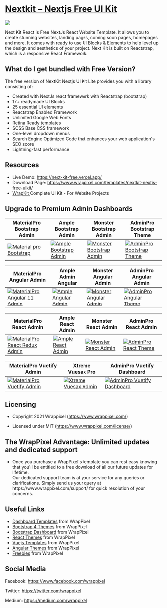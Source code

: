 <!-- Heading of Template -->
<h1>
  <a href="https://next-kit-free.vercel.app/">Nextkit – Nextjs Free UI Kit</a>
</h1>

<!-- Main image of Template -->
<a target="_blank" href="https://www.wrappixel.com/wp-content/uploads/edd/2021/09/nextkit-nextjs-free-uikit.jpg">
  <img src="https://www.wrappixel.com/wp-content/uploads/edd/2021/09/nextkit-nextjs-free-uikit.jpg" />
</a>

Next Kit React is Free NextJs React Website Template. It allows you to create stunning websites, landing pages, coming soon pages, homepages and more. It comes with ready to use UI Blocks & Elements to help level up the design and aesthetics of your project. Next Kit is built on Reactstrap, which is a responsive React Framework.

## What do I get bundled with Free Version?

The free version of NextKit Nextjs UI Kit Lite provides you with a library consisting of:

<ul>
<li>Created with NextJs react framework with Reactstrap (bootstrap)</li>
<li>17+ readymade UI Blocks</li>
<li>25 essential UI elements</li>
<li>Reactstrap Enabled Framework</li>
<li>Unlimited Google Web Fonts</li>
<li>Retina Ready templates</li>
<li>SCSS Base CSS framework</li>
<li>One-level dropdown menus</li>
<li>Search Engine Optimized Code that enhances your web application's SEO score</li>
<li>Lightning-fast performance</li>
</ul>

<!-- Resources of Template -->
<h2>Resources</h2>
<ul>
<li>  
  Live Demo: <a href="https://next-kit-free.vercel.app/" rel="nofollow">https://next-kit-free.vercel.app/</a>
</li>
<li>
    Download Page: <a href="https://www.wrappixel.com/templates/nextkit-nextjs-free-uikit/" rel="nofollow">
  https://www.wrappixel.com/templates/nextkit-nextjs-free-uikit/</a>
</li>
<li>
    <a href="https://www.wrappixel.com/templates/wrapkit/#demos" rel="nofollow">WrapKit </a>Complete UI Kit - For Website Projects
</li>
</ul>

<!-- Upgrade to Premium version of Template -->
<h2>Upgrade to Premium Admin Dashboards</h2>

<!-- bootstrap premium dashboards -->
<table>
<thead>
<tr>
<th>MaterialPro Bootstrap Admin</th>
<th>Ample Bootstrap Admin</th>
<th>Monster Bootstrap Admin</th>
<th>AdminPro Bootstrap Theme</th>
</tr>
</thead>
<tbody>
<tr>
<td>
  <a href="https://www.wrappixel.com/templates/materialpro/" rel="nofollow" width="150px">
    <img src="https://www.wrappixel.com/wp-content/uploads/edd/2020/04/materialpro-bootstrap-admin-y.jpg" alt="Material pro Bootstrap" style="max-width:150px;">
  </a>
</td>
<td>
  <a href="https://www.wrappixel.com/templates/ampleadmin/" rel="nofollow" width="150px">
    <img src="https://www.wrappixel.com/wp-content/uploads/edd/2020/04/ample-admin-bootstrap-y.jpg" alt="Ample Bootstrap Admin" style="max-width:150px;">
  </a>
</td>
<td>
  <a href="https://www.wrappixel.com/templates/monsteradmin/" rel="nofollow" width="150px">
    <img src="https://www.wrappixel.com/wp-content/uploads/edd/2020/04/monster-bootstrap-admin-y.jpg" alt="Monster Bootstrap Admin" style="max-width:150px;">
  </a>
</td>
  <td>
  <a href="https://www.wrappixel.com/templates/adminpro/" rel="nofollow" width="150px">
    <img src="https://www.wrappixel.com/wp-content/uploads/edd/2020/04/adminpro-bootstrap-admin-template-y.jpg" alt="AdminPro Bootstrap Theme" style="max-width:150px;">
  </a>
</td>
</tr>
</tbody>
</table>

<!-- angular premium dashboards -->
<table>
<thead>
<tr>
<th>MaterialPro Angular Admin</th>
<th>Ample Admin Angular</th>
<th>Monster Angular Admin</th>
<th>AdminPro Angular Admin</th>
</tr>
</thead>
<tbody>
<tr>
<td>
  <a href="https://www.wrappixel.com/templates/materialpro-angular-dashboard/" rel="nofollow" width="150px">
    <img src="https://www.wrappixel.com/wp-content/uploads/edd/2020/04/materialpro-angular-admin-y.jpg" alt="MaterialPro Angular 11 Admin" style="max-width:150px;">
  </a>
</td>
<td>
  <a href="https://www.wrappixel.com/templates/ample-admin-angular/" rel="nofollow" width="150px">
    <img src="https://www.wrappixel.com/wp-content/uploads/edd/2020/04/ample-admin-angular-y.jpg" alt="Ample Angular Admin" style="max-width:150px;">
  </a>
</td>
<td>
  <a href="https://www.wrappixel.com/templates/monster-angular-dashboard/" rel="nofollow" width="150px">
    <img src="https://www.wrappixel.com/wp-content/uploads/edd/2020/04/monster-angular-admin-y.jpg" alt="Monster Angular Admin" style="max-width:150px;">
  </a>
</td>
  <td>
  <a href="https://www.wrappixel.com/templates/adminpro-angular-dashboard/" rel="nofollow" width="150px">
    <img src="https://www.wrappixel.com/wp-content/uploads/edd/2020/04/adminpro-angular-dashboard-y.jpg" alt="AdminPro Angular Theme" style="max-width:150px;">
  </a>
</td>
</tr>
</tbody>
</table>

<!-- react premium dashboards -->
<table>
<thead>
<tr>
<th>MaterialPro React Admin</th>
<th>Ample React Admin</th>
<th>Monster React Admin</th>
<th>AdminPro React Admin</th>
</tr>
</thead>
<tbody>
<tr>
<td>
  <a href="https://www.wrappixel.com/templates/materialpro-react-redux-admin/" rel="nofollow" width="150px">
    <img src="https://www.wrappixel.com/wp-content/uploads/edd/2020/04/materialpro-react-admin-y.jpg" alt="MaterialPro React Redux Admin" style="max-width:150px;">
  </a>
</td>
<td>
  <a href="https://www.wrappixel.com/templates/ample-react-dashboard/" rel="nofollow" width="150px">
    <img src="https://www.wrappixel.com/wp-content/uploads/edd/2020/09/ample-react-admin-template-y.png" alt="Ample React Admin" style="max-width:150px;">
  </a>
</td>
<td>
  <a href="https://www.wrappixel.com/templates/monster-react-admin/" rel="nofollow" width="150px">
    <img src="https://www.wrappixel.com/wp-content/uploads/edd/2020/06/monster-react-admin-template-y-20.jpg" alt="Monster React Admin" style="max-width:150px;">
  </a>
</td>
  <td>
  <a href="https://www.wrappixel.com/templates/adminpro-react-redux-admin/" rel="nofollow" width="150px">
    <img src="https://www.wrappixel.com/wp-content/uploads/edd/2020/04/adminpro-react-dashboard-y.jpg" alt="AdminPro React Theme" style="max-width:150px;">
  </a>
</td>
</tr>
</tbody>
</table>

<!-- vuejs premium dashboards -->
<table>
<thead>
<tr>
<th>MaterialPro Vuetify Admin</th>
<th>Xtreme Vuesax Pro</th>
<th>AdminPro Vuetify Dashboard</th>
</tr>
</thead>
<tbody>
<tr>
<td>
  <a href="https://www.wrappixel.com/templates/materialpro-vuetify-admin/" rel="nofollow" width="150px">
    <img src="https://www.wrappixel.com/wp-content/uploads/edd/2020/05/materialpro-vuejs-dashboard-template-20.jpg" alt="MaterialPro Vuetify Admin" style="max-width:150px;">
  </a>
</td>
<td>
  <a href="https://www.wrappixel.com/templates/xtreme-vuesax-admin-pro/" rel="nofollow" width="150px">
    <img src="https://www.wrappixel.com/wp-content/uploads/edd/2020/04/xtreme-vuesax-admin-y.jpg" alt="Xtreme Vuesax Admin" style="max-width:150px;">
  </a>
</td>
<td>
  <a href="https://www.wrappixel.com/templates/adminpro-vuetify-dashboard/" rel="nofollow" width="150px">
    <img src="https://www.wrappixel.com/wp-content/uploads/edd/2020/10/adminpro-vuetify-dasboard-template-y.jpg" alt="AdminPro Vuetify Dashboard" style="max-width:150px;">
  </a>
</td>
</tr>
</tbody>
</table>

<!-- Licensing of Template -->
<h2>Licensing</h2>
<ul>
  <li>
    <p>Copyright 2021 Wrappixel (<a href="https://www.wrappixel.com/" rel="nofollow">https://www.wrappixel.com/</a>)</p>
  </li>
  <li>
    <p>Licensed under MIT (<a href="https://www.wrappixel.com/license/">https://www.wrappixel.com/license/</a>)</p>
  </li>
</ul>


<!-- ## License -->

## The WrapPixel Advantage: Unlimited updates and dedicated support

<ul>
<li>Once you purchase a WrapPixel's template you can rest easy knowing that you'll be entitled to a free download of all our future updates for lifetime.</li>
</li>Our dedicated support team is at your service for any queries or clarifications. Simply send us your query at https://www.wrappixel.com/support/ for quick resolution of your concerns.</li>
</ul>

<!-- Useful Links of Template -->
<h2>Useful Links</h2>
<ul>
<li><a href="https://www.wrappixel.com/templates/category/admin-template/">Dashboard Templates</a> from WrapPixel</li>
<li><a href="https://www.wrappixel.com/">Bootstrap 4 Themes</a> from WrapPixel</li>
<li><a href="https://www.wrappixel.com/templates/category/bootstrap-admin-templates/">Bootstrap Dashboard</a> from WrapPixel</li>
<li><a href="https://www.wrappixel.com/templates/category/react-templates/">React Themes</a> from WrapPixel</li>
<li><a href="https://www.wrappixel.com/templates/category/vuejs-templates/">Vuejs Templates</a> from WrapPixel</li>
<li><a href="https://www.wrappixel.com/templates/category/angular-templates/">Angular Themes</a> from WrapPixel</li>
<li><a href="https://www.wrappixel.com/templates/category/free-templates/">Freebies</a> from WrapPixel</li>
</ul>

<!-- Social Media of Wrappixel -->
<h2>Social Media</h2>
<p>Facebook: <a href="https://www.facebook.com/wrappixel">https://www.facebook.com/wrappixel</a></p>
<p>Twitter: <a href="https://twitter.com/wrappixel">https://twitter.com/wrappixel</a></p>
<p>Medium: <a href="https://medium.com/wrappixel">https://medium.com/wrappixel</a></p>
